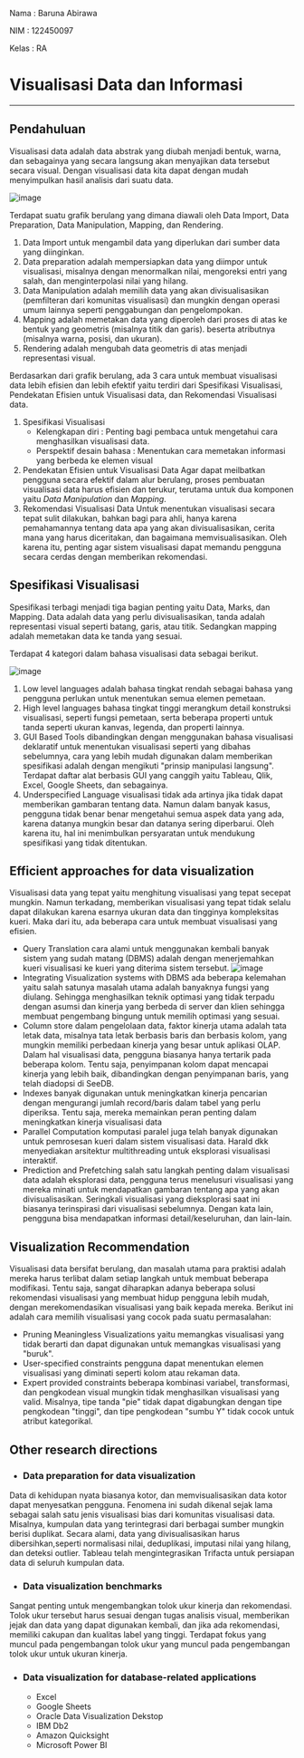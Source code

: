 Nama : Baruna Abirawa

NIM : 122450097

Kelas : RA

# Visualisasi Data dan Informasi
------------------------------

## Pendahuluan

Visualisasi data adalah data abstrak yang diubah menjadi bentuk, warna, dan sebagainya yang secara langsung akan menyajikan data tersebut secara visual. Dengan visualisasi data kita dapat dengan mudah menyimpulkan hasil analisis dari suatu data. 

![image](https://github.com/user-attachments/assets/de794a5f-096f-4659-a030-7620396a692d)

Terdapat suatu grafik berulang yang dimana diawali oleh Data Import, Data Preparation, Data Manipulation, Mapping, dan Rendering.
  1. Data Import untuk mengambil data yang diperlukan dari sumber data yang diinginkan.
  2. Data preparation adalah mempersiapkan data yang diimpor untuk visualisasi, misalnya dengan menormalkan nilai, mengoreksi entri yang salah, dan menginterpolasi nilai yang hilang.
  3. Data Manipulation adalah memilih data yang akan divisualisasikan (pemfilteran dari komunitas visualisasi) dan mungkin dengan operasi umum lainnya seperti penggabungan dan pengelompokan.
  4. Mapping adalah memetakan data yang diperoleh dari proses di atas ke bentuk yang geometris (misalnya titik dan garis). beserta atributnya (misalnya warna, posisi, dan ukuran).
  5. Rendering adalah mengubah data geometris di atas menjadi representasi visual.

Berdasarkan dari grafik berulang, ada 3 cara untuk membuat visualisasi data lebih efisien dan lebih efektif yaitu terdiri dari Spesifikasi Visualisasi, Pendekatan Efisien untuk Visualisasi data, dan Rekomendasi Visualisasi data.
  1. Spesifikasi Visualisasi
       - Kelengkapan diri : Penting bagi pembaca untuk mengetahui cara menghasilkan visualisasi data.
       - Perspektif desain bahasa : Menentukan cara memetakan informasi yang berbeda ke elemen visual
  2. Pendekatan Efisien untuk Visualisasi Data
     Agar dapat meilbatkan pengguna secara efektif dalam alur berulang, proses pembuatan visualisasi data harus efisien dan terukur, terutama untuk dua komponen yaitu *Data Manipulation* dan *Mapping*.
  3. Rekomendasi Visualisasi Data
     Untuk menentukan visualisasi secara tepat sulit dilakukan, bahkan bagi para ahli, hanya karena pemahamannya tentang data apa yang akan divisualisasikan, cerita mana yang harus diceritakan, dan bagaimana memvisualisasikan. Oleh karena itu, penting agar sistem visualisasi dapat memandu pengguna secara cerdas dengan memberikan rekomendasi.

## Spesifikasi Visualisasi

Spesifikasi terbagi menjadi tiga bagian penting yaitu Data, Marks, dan Mapping. Data adalah data yang perlu divisualisasikan, tanda adalah representasi visual seperti batang, garis, atau titik. Sedangkan mapping adalah memetakan data ke tanda yang sesuai.

Terdapat 4 kategori dalam bahasa visualisasi data sebagai berikut.

![image](https://github.com/user-attachments/assets/717ddf48-4a48-411b-8bf9-82cf61167328)

1. Low level languages adalah bahasa tingkat rendah sebagai bahasa yang pengguna perlukan untuk menentukan semua elemen pemetaan.
2. High level languages bahasa tingkat tinggi merangkum detail konstruksi visualisasi, seperti fungsi pemetaan, serta beberapa properti untuk tanda seperti ukuran kanvas, legenda, dan properti lainnya.
3. GUI Based Tools dibandingkan dengan menggunakan bahasa visualisasi deklaratif untuk menentukan visualisasi seperti yang dibahas sebelumnya, cara yang lebih mudah digunakan dalam memberikan spesifikasi adalah dengan mengikuti "prinsip manipulasi langsung". Terdapat daftar alat berbasis GUI yang canggih yaitu Tableau, Qlik, Excel, Google Sheets, dan sebagainya.
4. Underspecified Language visualisasi tidak ada artinya jika tidak dapat memberikan gambaran tentang data. Namun dalam banyak kasus, pengguna tidak benar benar mengetahui semua aspek data yang ada, karena datanya mungkin besar dan datanya sering diperbarui. Oleh karena itu, hal ini menimbulkan persyaratan untuk mendukung spesifikasi yang tidak ditentukan.

## Efficient approaches for data visualization

Visualisasi data yang tepat yaitu menghitung visualisasi yang tepat secepat mungkin. Namun terkadang, memberikan visualisasi yang tepat tidak selalu dapat dilakukan karena esarnya ukuran data dan tingginya kompleksitas kueri. Maka dari itu, ada beberapa cara untuk membuat visualisasi yang efisien.

- Query Translation cara alami untuk menggunakan kembali banyak sistem yang sudah matang (DBMS) adalah dengan menerjemahkan kueri visualisasi ke kueri yang diterima sistem tersebut.
  ![image](https://github.com/user-attachments/assets/4675bddc-c7e5-4fff-8315-ba03e27d1d94)
- Integrating Visualization systems with DBMS ada beberapa kelemahan yaitu salah satunya masalah utama adalah banyaknya fungsi yang diulang. Sehingga menghasilkan teknik optimasi yang tidak terpadu dengan asumsi dan kinerja yang berbeda di server dan klien sehingga membuat pengembang bingung untuk memilih optimasi yang sesuai.
- Column store dalam pengelolaan data, faktor kinerja utama adalah tata letak data, misalnya tata letak berbasis baris dan berbasis kolom, yang mungkin memiliki perbedaan kinerja yang besar untuk aplikasi OLAP. Dalam hal visualisasi data, pengguna biasanya hanya tertarik pada beberapa kolom. Tentu saja, penyimpanan kolom dapat mencapai kinerja yang lebih baik, dibandingkan dengan penyimpanan baris, yang telah diadopsi di SeeDB.
- Indexes banyak digunakan untuk meningkatkan kinerja pencarian dengan mengurangi jumlah record/baris dalam tabel yang perlu diperiksa. Tentu saja, mereka memainkan peran penting dalam meningkatkan kinerja visualisasi data
- Parallel Computation komputasi paralel juga telah banyak digunakan untuk pemrosesan kueri dalam sistem visualisasi data. Harald dkk menyediakan arsitektur multithreading untuk eksplorasi visualisasi interaktif.
- Prediction and Prefetching salah satu langkah penting dalam visualisasi data adalah eksplorasi data, pengguna terus menelusuri visualisasi yang mereka minati untuk mendapatkan gambaran tentang apa yang akan divisualisasikan. Seringkali visualisasi yang dieksplorasi saat ini biasanya terinspirasi dari visualisasi sebelumnya. Dengan kata lain, pengguna bisa mendapatkan informasi detail/keseluruhan, dan lain-lain.

## Visualization Recommendation

Visualisasi data bersifat berulang, dan masalah utama para praktisi adalah mereka harus terlibat dalam setiap langkah untuk membuat beberapa modifikasi. Tentu saja, sangat diharapkan adanya beberapa solusi rekomendasi visualisasi yang membuat hidup pengguna lebih mudah, dengan merekomendasikan visualisasi yang baik kepada mereka. Berikut ini adalah cara memilih visualisasi yang cocok pada suatu permasalahan:
- Pruning Meaningless Visualizations yaitu memangkas visualisasi yang tidak berarti dan dapat digunakan untuk memangkas visualisasi yang "buruk".
- User-specified constraints pengguna dapat menentukan elemen visualisasi yang diminati seperti kolom atau rekaman data.
- Expert provided constraints beberapa kombinasi variabel, transformasi, dan pengkodean visual mungkin tidak menghasilkan visualisasi yang valid. Misalnya, tipe tanda "pie" tidak dapat digabungkan dengan tipe pengkodean "tinggi", dan tipe pengkodean "sumbu Y" tidak cocok untuk atribut kategorikal.

## Other research directions
- ### Data preparation for data visualization
Data di kehidupan nyata biasanya kotor, dan memvisualisasikan data kotor dapat menyesatkan pengguna. Fenomena ini sudah dikenal sejak lama sebagai salah satu jenis visualisasi bias dari komunitas visualisasi data. Misalnya, kumpulan data yang terintegrasi dari berbagai sumber mungkin berisi duplikat. Secara alami, data yang divisualisasikan harus dibersihkan,seperti normalisasi nilai, deduplikasi, imputasi nilai yang hilang, dan deteksi outlier. Tableau telah mengintegrasikan Trifacta untuk persiapan data di seluruh kumpulan data.

- ### Data visualization benchmarks
Sangat penting untuk mengembangkan tolok ukur kinerja dan rekomendasi. Tolok ukur tersebut harus sesuai dengan tugas analisis visual, memberikan jejak dan data yang dapat digunakan kembali, dan jika ada rekomendasi, memiliki cakupan dan kualitas label yang tinggi. Terdapat fokus yang muncul pada pengembangan tolok ukur yang muncul pada pengembangan tolok ukur untuk ukuran kinerja.

- ### Data visualization for database-related applications
  - Excel
  - Google Sheets
  - Oracle Data Visualization Dekstop
  - IBM Db2
  - Amazon Quicksight
  - Microsoft Power BI

